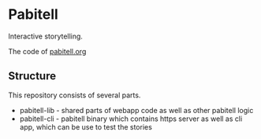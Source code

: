 # Pabitell

Interactive storytelling.

The code of [pabitell.org](https://pabitell.org)


## Structure
This repository consists of several parts.

* pabitell-lib - shared parts of webapp code as well as other pabitell logic
* pabitell-cli - pabitell binary which contains https server as well as cli app, which can be use to test the stories
